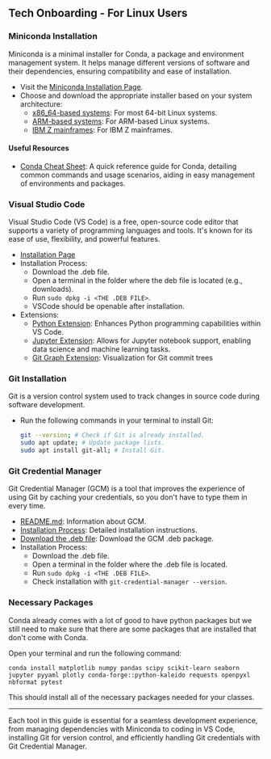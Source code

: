 ## Tech Onboarding - For Linux Users

### Miniconda Installation
Miniconda is a minimal installer for Conda, a package and environment management system. It helps manage different versions of software and their dependencies, ensuring compatibility and ease of installation.

- Visit the [Miniconda Installation Page](https://docs.conda.io/projects/miniconda/en/latest/index.html).
- Choose and download the appropriate installer based on your system architecture:
  - [x86_64-based systems](https://repo.anaconda.com/miniconda/Miniconda3-latest-Linux-x86_64.sh): For most 64-bit Linux systems.
  - [ARM-based systems](https://repo.anaconda.com/miniconda/Miniconda3-latest-Linux-aarch64.sh): For ARM-based Linux systems.
  - [IBM Z mainframes](https://repo.anaconda.com/miniconda/Miniconda3-latest-Linux-s390x.sh): For IBM Z mainframes.

#### Useful Resources
- [Conda Cheat Sheet](https://conda.io/projects/conda/en/latest/user-guide/cheatsheet.html): A quick reference guide for Conda, detailing common commands and usage scenarios, aiding in easy management of environments and packages.

### Visual Studio Code
Visual Studio Code (VS Code) is a free, open-source code editor that supports a variety of programming languages and tools. It's known for its ease of use, flexibility, and powerful features.

- [Installation Page](https://code.visualstudio.com)
- Installation Process:
  - Download the .deb file.
  - Open a terminal in the folder where the deb file is located (e.g., downloads).
  - Run `sudo dpkg -i <THE .DEB FILE>`.
  - VSCode should be openable after installation.
- Extensions:
  - [Python Extension](https://marketplace.visualstudio.com/items?itemName=ms-python.python): Enhances Python programming capabilities within VS Code.
  - [Jupyter Extension](https://marketplace.visualstudio.com/items?itemName=ms-toolsai.jupyter): Allows for Jupyter notebook support, enabling data science and machine learning tasks.
  - [Git Graph Extension](https://marketplace.visualstudio.com/items?itemName=mhutchie.git-graph): Visualization for Git commit trees

### Git Installation
Git is a version control system used to track changes in source code during software development.

- Run the following commands in your terminal to install Git:
  ```bash
  git --version; # Check if Git is already installed.
  sudo apt update; # Update package lists.
  sudo apt install git-all; # Install Git.
  ```

### Git Credential Manager
Git Credential Manager (GCM) is a tool that improves the experience of using Git by caching your credentials, so you don't have to type them in every time.

- [README.md](https://github.com/git-ecosystem/git-credential-manager/blob/main/README.md): Information about GCM.
- [Installation Process](https://github.com/git-ecosystem/git-credential-manager/blob/release/docs/install.md): Detailed installation instructions.
- [Download the .deb file](https://github.com/git-ecosystem/git-credential-manager/releases/tag/v2.4.1): Download the GCM .deb package.
- Installation Process:
  - Download the .deb file.
  - Open a terminal in the folder where the .deb file is located.
  - Run `sudo dpkg -i <THE .DEB FILE>`.
  - Check installation with `git-credential-manager --version`.

### Necessary Packages
Conda already comes with a lot of good to have python packages but we still need to make sure that there are some packages that are installed that don't come with Conda.

Open your terminal and run the following command:
```
conda install matplotlib numpy pandas scipy scikit-learn seaborn jupyter pyyaml plotly conda-forge::python-kaleido requests openpyxl nbformat pytest
```

This should install all of the necessary packages needed for your classes.

---

Each tool in this guide is essential for a seamless development experience, from managing dependencies with Miniconda to coding in VS Code, installing Git for version control, and efficiently handling Git credentials with Git Credential Manager.
